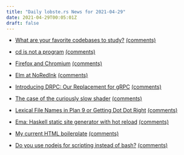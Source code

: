 ```yaml
---
title: "Daily lobste.rs News for 2021-04-29"
date: 2021-04-29T00:05:01Z
draft: false
---
```






- [What are your favorite codebases to study?]()
  [(comments)](https://lobste.rs/s/sp606q/what_are_your_favorite_codebases_study)



- [cd is not a program](https://seb.jambor.dev/posts/cd-is-not-a-program/)
  [(comments)](https://lobste.rs/s/ilwgjw/cd_is_not_program)



- [Firefox and Chromium](https://madaidans-insecurities.github.io/firefox-chromium.html)
  [(comments)](https://lobste.rs/s/eys36p/firefox_chromium)



- [Elm at NoRedInk](https://juliu.is/elm-at-noredink/)
  [(comments)](https://lobste.rs/s/yfor76/elm_at_noredink)



- [Introducing DRPC: Our Replacement for gRPC](https://www.storj.io/blog/introducing-drpc-our-replacement-for-grpc)
  [(comments)](https://lobste.rs/s/qo2qqk/introducing_drpc_our_replacement_for)



- [The case of the curiously slow shader](https://raphlinus.github.io/gpu/2021/04/28/slow-shader.html)
  [(comments)](https://lobste.rs/s/o5lo4i/case_curiously_slow_shader)



- [Lexical File Names in Plan 9 or Getting Dot Dot Right](https://plan9.io/sys/doc/lexnames.pdf)
  [(comments)](https://lobste.rs/s/gbzawo/lexical_file_names_plan_9_getting_dot_dot)



- [Ema: Haskell static site generator with hot reload](https://notes.srid.ca/ema-announce)
  [(comments)](https://lobste.rs/s/rkud9l/ema_haskell_static_site_generator_with)



- [My current HTML boilerplate](https://www.matuzo.at/blog/html-boilerplate/)
  [(comments)](https://lobste.rs/s/ixgip7/my_current_html_boilerplate)



- [Do you use nodejs for scripting instead of bash?]()
  [(comments)](https://lobste.rs/s/bsv2yp/do_you_use_nodejs_for_scripting_instead)


